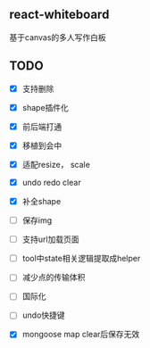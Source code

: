 ## react-whiteboard
基于canvas的多人写作白板

## TODO
- [x] 支持删除 
- [x] shape插件化
- [x] 前后端打通
- [x] 移植到会中
- [x] 适配resize， scale
- [x] undo redo clear
- [x] 补全shape
- [ ] 保存img
- [ ] 支持url加载页面
- [ ] tool中state相关逻辑提取成helper
- [ ] 减少点的传输体积
- [ ] 国际化
- [ ] undo快捷键

- [x] mongoose map clear后保存无效
